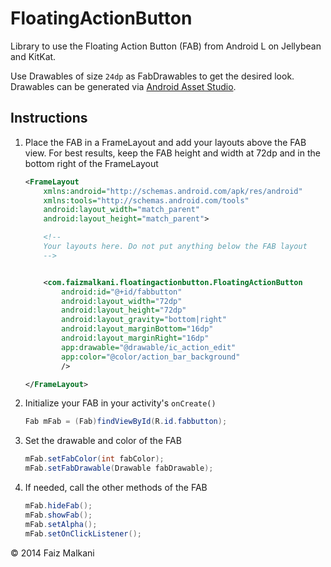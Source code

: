 FloatingActionButton
====================

Library to use the Floating Action Button (FAB) from Android L on Jellybean and KitKat.

Use Drawables of size `24dp` as FabDrawables to get the desired look. Drawables can be generated via [Android Asset Studio](http://romannurik.github.io/AndroidAssetStudio/).

## Instructions

1. Place the FAB in a FrameLayout and add your layouts above the FAB view. For best results, keep the FAB height and width at 72dp and in the bottom right of the FrameLayout

    ```xml
    <FrameLayout
        xmlns:android="http://schemas.android.com/apk/res/android"
        xmlns:tools="http://schemas.android.com/tools"
        android:layout_width="match_parent"
        android:layout_height="match_parent">

        <!--
        Your layouts here. Do not put anything below the FAB layout
        -->


        <com.faizmalkani.floatingactionbutton.FloatingActionButton
            android:id="@+id/fabbutton"
            android:layout_width="72dp"
            android:layout_height="72dp"
            android:layout_gravity="bottom|right"
            android:layout_marginBottom="16dp"
            android:layout_marginRight="16dp"
            app:drawable="@drawable/ic_action_edit"
            app:color="@color/action_bar_background"
            />

    </FrameLayout>
    ```


2. Initialize your FAB in your activity's `onCreate()`

    ```java
    Fab mFab = (Fab)findViewById(R.id.fabbutton);
    ```

3. Set the drawable and color of the FAB

    ```java
    mFab.setFabColor(int fabColor);
    mFab.setFabDrawable(Drawable fabDrawable);
    ```

4. If needed, call the other methods of the FAB

    ```java
    mFab.hideFab();
    mFab.showFab();
    mFab.setAlpha();
    mFab.setOnClickListener();
    ```








© 2014 Faiz Malkani



